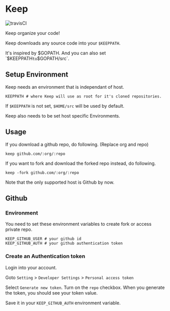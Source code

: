# Keep

![travisCI](https://secure.travis-ci.org/lazypic/keep.svg)

Keep organize your code!

Keep downloads any source code into your `$KEEPPATH`.

It's inspired by $GOPATH. And you can also set `$KEEPPATH` to `$GOPATH/src`.

## Setup Environment

Keep needs an environment that is independant of host.

```
KEEPPATH # where Keep will use as root for it's cloned repositories.
```

If `$KEEPPATH` is not set, `$HOME/src` will be used by default.

Keep also needs to be set host specific Environments.

## Usage

If you download a github repo, do following.
(Replace org and repo)

```
keep github.com/:org/:repo
```

If you want to fork and download the forked repo instead, do following.

```
keep -fork github.com/:org/:repo
```

Note that the only supported host is Github by now.

## Github

### Environment

You need to set these environment variables to create fork or access private repo.

```
KEEP_GITHUB_USER # your github id
KEEP_GITHUB_AUTH # your github authentication token
```

### Create an Authentication token

Login into your account.

Goto `Setting` > `Developer Settings` > `Personal access token`

Select `Generate new token`. Turn on the `repo` checkbox.
When you generate the token, you should see your token value.

Save it in your `KEEP_GITHUB_AUTH` environment variable.


